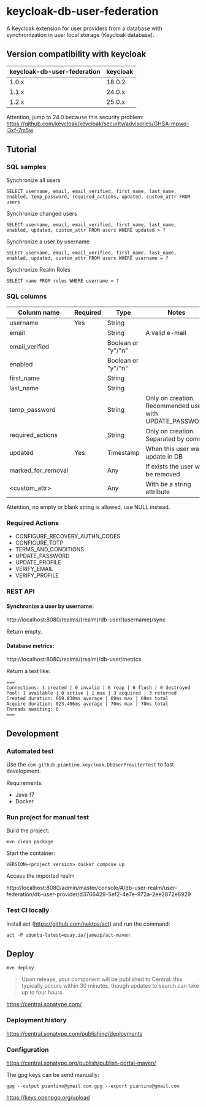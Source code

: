 # keycloak-db-user-federation

A Keycloak extension for user providers from a database with synchronization in user local storage (Keycloak database).

## Version compatibility with keycloak

| keycloak-db-user-federation | keycloak |
|-----------------------------|----------|
| 1.0.x                       | 18.0.2   |
| 1.1.x                       | 24.0.x   |
| 1.2.x                       | 25.0.x   |

Attention, jump to 24.0 because this security problem:
https://github.com/keycloak/keycloak/security/advisories/GHSA-mpwq-j3xf-7m5w

## Tutorial

### SQL samples

Synchronize all users
```
SELECT username, email, email_verified, first_name, last_name, enabled, temp_password, required_actions, updated, custom_attr FROM users
```

Synchronize changed users
```
SELECT username, email, email_verified, first_name, last_name, enabled, updated, custom_attr FROM users WHERE updated > ?
```

Synchronize a user by username
```
SELECT username, email, email_verified, first_name, last_name, enabled, updated, custom_attr FROM users WHERE username = ?
```

Synchronize Realm Roles
```
SELECT name FROM roles WHERE username = ?
```

### SQL columns

| Colunm name        | Required | Type               | Notes                                |
|--------------------|----------|--------------------|--------------------------------------|
| username           | Yes      | String             |                                      |
| email              |          | String             | A valid e-mail                       |
| email_verified     |          | Boolean or "y"/"n" |                                      |
| enabled            |          | Boolean or "y"/"n" |                                      |
| first_name         |          | String             |                                      |
| last_name          |          | String             |                                      |
| temp_password      |          | String             | Only on creation. Recommended use with UPDATE_PASSWORD |
| required_actions   |          | String             | Only on creation. Separated by comma |
| updated            | Yes      | Timestamp          | When this user was update in DB      |
| marked_for_removal |          | Any                | If exists the user will be removed   |
| <custom_attr>      |          | Any                | With be a string attribute           |

Attention, no empty or blank string is allowed, use NULL instead.

### Required Actions

* CONFIGURE_RECOVERY_AUTHN_CODES
* CONFIGURE_TOTP
* TERMS_AND_CONDITIONS
* UPDATE_PASSWORD
* UPDATE_PROFILE
* VERIFY_EMAIL
* VERIFY_PROFILE

### REST API

#### Synchronize a user by username:

http://localhost:8080/realms/(realm)/db-user/(username)/sync

Return empty.

#### Database metrics:

http://localhost:8080/realms/(realm)/db-user/metrics

Return a text like:
```
===
Connections: 1 created | 0 invalid | 0 reap | 0 flush | 0 destroyed
Pool: 1 available | 0 active | 1 max | 3 acquired | 3 returned
Created duration: 069.830ms average | 69ms max | 69ms total
Acquire duration: 023.486ms average | 70ms max | 70ms total
Threads awaiting: 0
===
```

## Development

### Automated test

Use the `com.github.piantino.keycloak.DbUserProviterTest` to fast development.

Requirements:

* Java 17
* Docker

### Run project for manual test

Build the project:

`mvn clean package`

Start the container:

`VERSION=<project version> docker compose up`

Access the imported realm

http://localhost:8080/admin/master/console/#/db-user-realm/user-federation/db-user-provider/d3766429-5ef2-4e7e-972a-2ee2872e6929

### Test CI locally

Install act (https://github.com/nektos/act) and run the command:

`act -P ubuntu-latest=quay.io/jamezp/act-maven`


## Deploy

`mvn deploy`

> Upon release, your component will be published to Central: this typically occurs within 30 minutes, though updates to search can take up to four hours.

https://central.sonatype.com/

### Deployment history

https://central.sonatype.com/publishing/deployments

### Configuration

https://central.sonatype.org/publish/publish-portal-maven/


The gpg keys can be send manually:

`gpg --output piantino@gmail.com.gpg --export piantino@gmail.com`

https://keys.openpgp.org/upload

